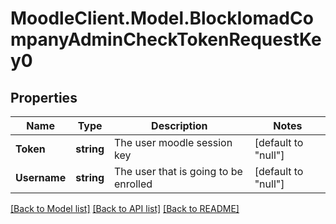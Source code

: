 # MoodleClient.Model.BlockIomadCompanyAdminCheckTokenRequestKey0

## Properties

Name | Type | Description | Notes
------------ | ------------- | ------------- | -------------
**Token** | **string** | The user moodle session key | [default to "null"]
**Username** | **string** | The user that is going to be enrolled | [default to "null"]

[[Back to Model list]](../README.md#documentation-for-models) [[Back to API list]](../README.md#documentation-for-api-endpoints) [[Back to README]](../README.md)


